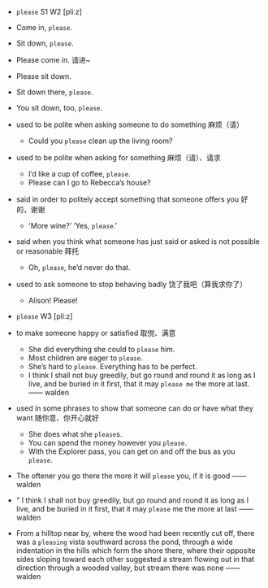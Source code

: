 - `please` S1 W2 [pliːz]
- Come in, `please`.
- Sit down, `please`.
- Please come in. 请进~
- Please sit down.
- Sit down there, `please`.
- You sit down, too, `please`.
- used to be polite when asking someone to do something 麻烦（请）
  - Could you `please` clean up the living room?
- used to be polite when asking for something 麻烦（请）、请求
  - I’d like a cup of coffee, `please`.
  - Please can I go to Rebecca’s house?
- said in order to politely accept something that someone offers you 好的，谢谢
  - 'More wine?’ ‘Yes, `please`.’
- said when you think what someone has just said or asked is not possible or reasonable 拜托
  - Oh, `please`, he’d never do that.
- used to ask someone to stop behaving badly 饶了我吧（算我求你了）
  - Alison! Please!
- `please` W3 [pliːz]
- to make someone happy or satisfied 取悦、满意
  - She did everything she could to `please` him.
  - Most children are eager to `please`.
  - She’s hard to `please`. Everything has to be perfect.
  - I think I shall not buy greedily, but go round and round it as long as I live, and be buried in it first, that it may `please me` the more at last. —— walden
- used in some phrases to show that someone can do or have what they want 随你意、你开心就好
  - She does what she `please`s.
  - You can spend the money however you `please`.
  - With the Explorer pass, you can get on and off the bus as you `please`.


-  The oftener you go there the more it will `please` you, if it is good —— walden

- ” I think I shall not buy greedily, but go round and round it as long as I live, and be buried in it first, that it may `please` me the more at last —— walden

-  From a hilltop near by, where the wood had been recently cut off, there was a `pleasing` vista southward across the pond, through a wide indentation in the hills which form the shore there, where their opposite sides sloping toward each other suggested a stream flowing out in that direction through a wooded valley, but stream there was none —— walden
